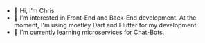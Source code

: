 - 👋 Hi, I’m Chris
- 👀 I’m interested in Front-End and Back-End development. At the moment, I'm using mostley Dart and Flutter for my development.
- 🌱 I’m currently learning microservices for Chat-Bots.

<!---
ChrissGut/ChrissGut is a ✨ special ✨ repository because its `README.md` (this file) appears on your GitHub profile.
You can click the Preview link to take a look at your changes.
--->
